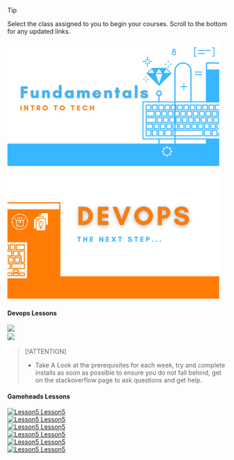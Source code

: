 > [!TIP]
> Select the class assigned to you to begin your courses. Scroll to the bottom for any updated links.

<div id="classSelection" class="class-selection-wrapper">

[![Fundametal Courses](./media/Tekperfect-Banners/1.svg)](/classes/fundamentals/_home.md)

[![Devops Courses](./media/Tekperfect-Banners/2.svg)](/classes/devops/_home.md)

</div>

<!-- tabs:start -->

#### **Devops Lessons**

<div class="grid">

<div class="grid-item">
    <img class="full-width" src="https://firebasestorage.googleapis.com/v0/b/gh-fundamentals.appspot.com/o/Covers%2FProgramming.png?alt=media&token=9a0f95d7-9730-4604-a365-4f5f2b9b225a">
</div>
<div class="grid-item">
    <img class="full-width" src="https://firebasestorage.googleapis.com/v0/b/gh-fundamentals.appspot.com/o/Covers%2FProgramming.png?alt=media&token=9a0f95d7-9730-4604-a365-4f5f2b9b225a">
</div>

</div>


> [!ATTENTION]
> - Take A Look at the prerequisites for each week, try and complete installs as soon as possible to ensure you do not fall behind, get on the stackoverflow page to ask questions and get help.


#### **Gameheads Lessons**

<div class="grid">

<div class="grid-item">
    <a href="-">
    <img class="full-width" src="---" alt="Lesson5">
    Lesson5
    </a>
</div>
<div class="grid-item">
    <a href="-">
    <img class="full-width" src="---" alt="Lesson5">
    Lesson5
    </a>
</div>
<div class="grid-item">
    <a href="-">
    <img class="full-width" src="---" alt="Lesson5">
    Lesson5
    </a>
</div>
<div class="grid-item">
    <a href="-">
    <img class="full-width" src="---" alt="Lesson5">
    Lesson5
    </a>
</div>
<div class="grid-item">
    <a href="-">
    <img class="full-width" src="---" alt="Lesson5">
    Lesson5
    </a>
</div>
<div class="grid-item">
    <a href="-">
    <img class="full-width" src="---" alt="Lesson5">
    Lesson5
    </a>
</div>


</div>

<!-- tabs:end -->


<!-- <div id="gitalk-container"></div>


<script>
    const gitalk = new Gitalk({
        clientID: 'GitHub Application Client ID',
        clientSecret: 'GitHub Application Client Secret',
        repo: 'GitHub repo',      // The repository of store comments,
        owner: 'GitHub repo owner',
        admin: ['GitHub repo owner and collaborators, only these guys can initialize github issues'],
        id: location.pathname,      // Ensure uniqueness and length less than 50
        distractionFreeMode: false  // Facebook-like distraction free mode
})

gitalk.render('gitalk-container')
</script> -->